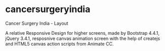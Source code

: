 # cancersurgeryindia
Cancer Surgery India - Layout

A relative Responsive Design for higher screens, made by Bootstrap 4.4.1, jQuery 3.4.1, resposnive canvas animation screen with the help of createjs and HTML5 canvas action scripts from Animate CC.
